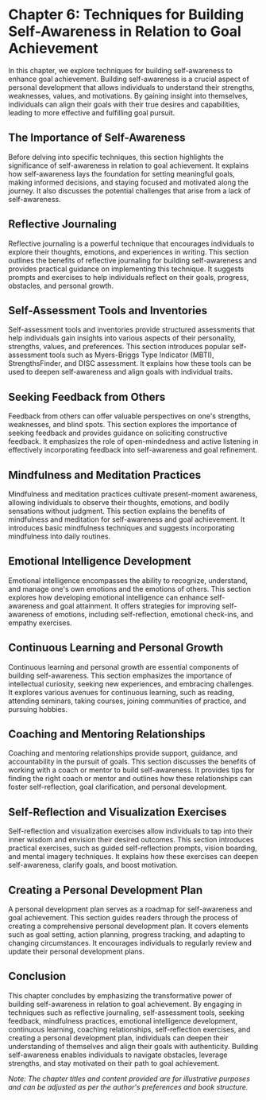 Chapter 6: Techniques for Building Self-Awareness in Relation to Goal Achievement
=================================================================================

In this chapter, we explore techniques for building self-awareness to enhance goal achievement. Building self-awareness is a crucial aspect of personal development that allows individuals to understand their strengths, weaknesses, values, and motivations. By gaining insight into themselves, individuals can align their goals with their true desires and capabilities, leading to more effective and fulfilling goal pursuit.

The Importance of Self-Awareness
--------------------------------

Before delving into specific techniques, this section highlights the significance of self-awareness in relation to goal achievement. It explains how self-awareness lays the foundation for setting meaningful goals, making informed decisions, and staying focused and motivated along the journey. It also discusses the potential challenges that arise from a lack of self-awareness.

Reflective Journaling
---------------------

Reflective journaling is a powerful technique that encourages individuals to explore their thoughts, emotions, and experiences in writing. This section outlines the benefits of reflective journaling for building self-awareness and provides practical guidance on implementing this technique. It suggests prompts and exercises to help individuals reflect on their goals, progress, obstacles, and personal growth.

Self-Assessment Tools and Inventories
-------------------------------------

Self-assessment tools and inventories provide structured assessments that help individuals gain insights into various aspects of their personality, strengths, values, and preferences. This section introduces popular self-assessment tools such as Myers-Briggs Type Indicator (MBTI), StrengthsFinder, and DISC assessment. It explains how these tools can be used to deepen self-awareness and align goals with individual traits.

Seeking Feedback from Others
----------------------------

Feedback from others can offer valuable perspectives on one's strengths, weaknesses, and blind spots. This section explores the importance of seeking feedback and provides guidance on soliciting constructive feedback. It emphasizes the role of open-mindedness and active listening in effectively incorporating feedback into self-awareness and goal refinement.

Mindfulness and Meditation Practices
------------------------------------

Mindfulness and meditation practices cultivate present-moment awareness, allowing individuals to observe their thoughts, emotions, and bodily sensations without judgment. This section explains the benefits of mindfulness and meditation for self-awareness and goal achievement. It introduces basic mindfulness techniques and suggests incorporating mindfulness into daily routines.

Emotional Intelligence Development
----------------------------------

Emotional intelligence encompasses the ability to recognize, understand, and manage one's own emotions and the emotions of others. This section explores how developing emotional intelligence can enhance self-awareness and goal attainment. It offers strategies for improving self-awareness of emotions, including self-reflection, emotional check-ins, and empathy exercises.

Continuous Learning and Personal Growth
---------------------------------------

Continuous learning and personal growth are essential components of building self-awareness. This section emphasizes the importance of intellectual curiosity, seeking new experiences, and embracing challenges. It explores various avenues for continuous learning, such as reading, attending seminars, taking courses, joining communities of practice, and pursuing hobbies.

Coaching and Mentoring Relationships
------------------------------------

Coaching and mentoring relationships provide support, guidance, and accountability in the pursuit of goals. This section discusses the benefits of working with a coach or mentor to build self-awareness. It provides tips for finding the right coach or mentor and outlines how these relationships can foster self-reflection, goal clarification, and personal development.

Self-Reflection and Visualization Exercises
-------------------------------------------

Self-reflection and visualization exercises allow individuals to tap into their inner wisdom and envision their desired outcomes. This section introduces practical exercises, such as guided self-reflection prompts, vision boarding, and mental imagery techniques. It explains how these exercises can deepen self-awareness, clarify goals, and boost motivation.

Creating a Personal Development Plan
------------------------------------

A personal development plan serves as a roadmap for self-awareness and goal achievement. This section guides readers through the process of creating a comprehensive personal development plan. It covers elements such as goal setting, action planning, progress tracking, and adapting to changing circumstances. It encourages individuals to regularly review and update their personal development plans.

Conclusion
----------

This chapter concludes by emphasizing the transformative power of building self-awareness in relation to goal achievement. By engaging in techniques such as reflective journaling, self-assessment tools, seeking feedback, mindfulness practices, emotional intelligence development, continuous learning, coaching relationships, self-reflection exercises, and creating a personal development plan, individuals can deepen their understanding of themselves and align their goals with authenticity. Building self-awareness enables individuals to navigate obstacles, leverage strengths, and stay motivated on their path to goal achievement.

*Note: The chapter titles and content provided are for illustrative purposes and can be adjusted as per the author's preferences and book structure.*
